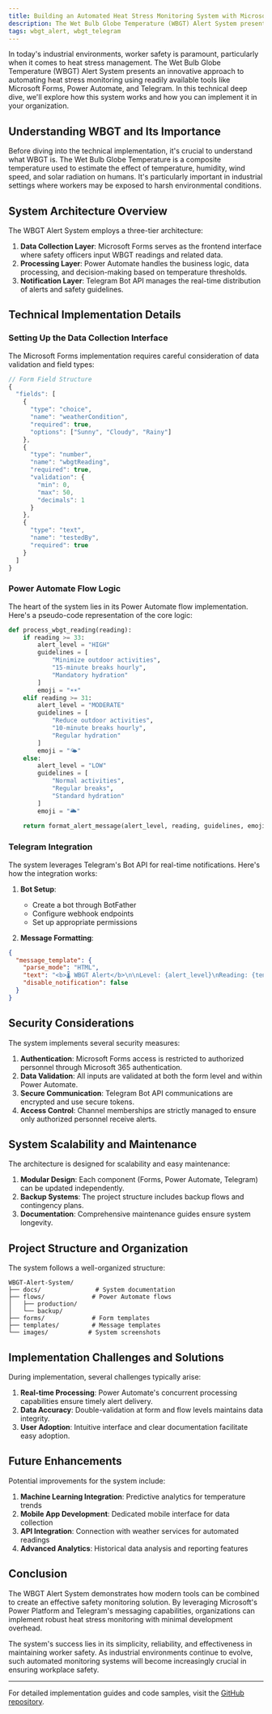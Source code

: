 ```yaml
---
title: Building an Automated Heat Stress Monitoring System with Microsoft Power Platform and Telegram
description: The Wet Bulb Globe Temperature (WBGT) Alert System presents an innovative approach to automating heat stress monitoring using readily available tools like Microsoft Forms, Power Automate, and Telegram.
tags: wbgt_alert, wbgt_telegram
---
```


In today's industrial environments, worker safety is paramount, particularly when it comes to heat stress management. The Wet Bulb Globe Temperature (WBGT) Alert System presents an innovative approach to automating heat stress monitoring using readily available tools like Microsoft Forms, Power Automate, and Telegram. In this technical deep dive, we'll explore how this system works and how you can implement it in your organization.

## Understanding WBGT and Its Importance

Before diving into the technical implementation, it's crucial to understand what WBGT is. The Wet Bulb Globe Temperature is a composite temperature used to estimate the effect of temperature, humidity, wind speed, and solar radiation on humans. It's particularly important in industrial settings where workers may be exposed to harsh environmental conditions.

## System Architecture Overview

The WBGT Alert System employs a three-tier architecture:

1. **Data Collection Layer**: Microsoft Forms serves as the frontend interface where safety officers input WBGT readings and related data.
2. **Processing Layer**: Power Automate handles the business logic, data processing, and decision-making based on temperature thresholds.
3. **Notification Layer**: Telegram Bot API manages the real-time distribution of alerts and safety guidelines.

## Technical Implementation Details

### Setting Up the Data Collection Interface

The Microsoft Forms implementation requires careful consideration of data validation and field types:

```javascript
// Form Field Structure
{
  "fields": [
    {
      "type": "choice",
      "name": "weatherCondition",
      "required": true,
      "options": ["Sunny", "Cloudy", "Rainy"]
    },
    {
      "type": "number",
      "name": "wbgtReading",
      "required": true,
      "validation": {
        "min": 0,
        "max": 50,
        "decimals": 1
      }
    },
    {
      "type": "text",
      "name": "testedBy",
      "required": true
    }
  ]
}
```

### Power Automate Flow Logic

The heart of the system lies in its Power Automate flow implementation. Here's a pseudo-code representation of the core logic:

```python
def process_wbgt_reading(reading):
    if reading >= 33:
        alert_level = "HIGH"
        guidelines = [
            "Minimize outdoor activities",
            "15-minute breaks hourly",
            "Mandatory hydration"
        ]
        emoji = "☀️☀️"
    elif reading >= 31:
        alert_level = "MODERATE"
        guidelines = [
            "Reduce outdoor activities",
            "10-minute breaks hourly",
            "Regular hydration"
        ]
        emoji = "🌤️"
    else:
        alert_level = "LOW"
        guidelines = [
            "Normal activities",
            "Regular breaks",
            "Standard hydration"
        ]
        emoji = "🌥️"
    
    return format_alert_message(alert_level, reading, guidelines, emoji)
```

### Telegram Integration

The system leverages Telegram's Bot API for real-time notifications. Here's how the integration works:

1. **Bot Setup**:
   - Create a bot through BotFather
   - Configure webhook endpoints
   - Set up appropriate permissions

2. **Message Formatting**:
```json
{
  "message_template": {
    "parse_mode": "HTML",
    "text": "<b>🌡️ WBGT Alert</b>\n\nLevel: {alert_level}\nReading: {temperature}°C\n\n<b>Required Actions:</b>\n{guidelines}",
    "disable_notification": false
  }
}
```

## Security Considerations

The system implements several security measures:

1. **Authentication**: Microsoft Forms access is restricted to authorized personnel through Microsoft 365 authentication.
2. **Data Validation**: All inputs are validated at both the form level and within Power Automate.
3. **Secure Communication**: Telegram Bot API communications are encrypted and use secure tokens.
4. **Access Control**: Channel memberships are strictly managed to ensure only authorized personnel receive alerts.

## System Scalability and Maintenance

The architecture is designed for scalability and easy maintenance:

1. **Modular Design**: Each component (Forms, Power Automate, Telegram) can be updated independently.
2. **Backup Systems**: The project structure includes backup flows and contingency plans.
3. **Documentation**: Comprehensive maintenance guides ensure system longevity.

## Project Structure and Organization

The system follows a well-organized structure:

```
WBGT-Alert-System/
├── docs/               # System documentation
├── flows/             # Power Automate flows
│   ├── production/
│   └── backup/
├── forms/             # Form templates
├── templates/         # Message templates
└── images/           # System screenshots
```

## Implementation Challenges and Solutions

During implementation, several challenges typically arise:

1. **Real-time Processing**: Power Automate's concurrent processing capabilities ensure timely alert delivery.
2. **Data Accuracy**: Double-validation at form and flow levels maintains data integrity.
3. **User Adoption**: Intuitive interface and clear documentation facilitate easy adoption.

## Future Enhancements

Potential improvements for the system include:

1. **Machine Learning Integration**: Predictive analytics for temperature trends
2. **Mobile App Development**: Dedicated mobile interface for data collection
3. **API Integration**: Connection with weather services for automated readings
4. **Advanced Analytics**: Historical data analysis and reporting features

## Conclusion

The WBGT Alert System demonstrates how modern tools can be combined to create an effective safety monitoring solution. By leveraging Microsoft's Power Platform and Telegram's messaging capabilities, organizations can implement robust heat stress monitoring with minimal development overhead.

The system's success lies in its simplicity, reliability, and effectiveness in maintaining worker safety. As industrial environments continue to evolve, such automated monitoring systems will become increasingly crucial in ensuring workplace safety.

---

For detailed implementation guides and code samples, visit the [GitHub repository](https://github.com/TheToriqul/wbgt-alert-system).